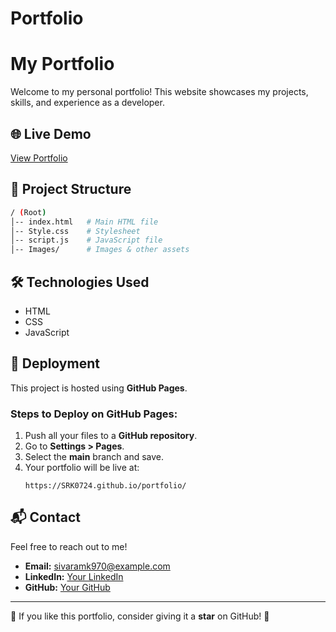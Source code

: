 # Portfolio

# My Portfolio

Welcome to my personal portfolio! This website showcases my projects, skills, and experience as a developer.

## 🌐 Live Demo
[View Portfolio](https://srk0724.github.io/Portfolio)

## 📂 Project Structure
```bash
/ (Root)
│-- index.html   # Main HTML file
│-- Style.css    # Stylesheet
│-- script.js    # JavaScript file
│-- Images/      # Images & other assets
```

## 🛠️ Technologies Used
- HTML
- CSS
- JavaScript

## 🚀 Deployment
This project is hosted using **GitHub Pages**.

### Steps to Deploy on GitHub Pages:
1. Push all your files to a **GitHub repository**.
2. Go to **Settings > Pages**.
3. Select the **main** branch and save.
4. Your portfolio will be live at:
   ```
   https://SRK0724.github.io/portfolio/
   ```

## 📬 Contact
Feel free to reach out to me!

- **Email:** sivaramk970@example.com
- **LinkedIn:** [Your LinkedIn](https://www.linkedin.com/in/sivaramakrishnacareergpt)
- **GitHub:** [Your GitHub](https://github.com/SRK0724)

---

🌟 If you like this portfolio, consider giving it a **star** on GitHub! 🌟

